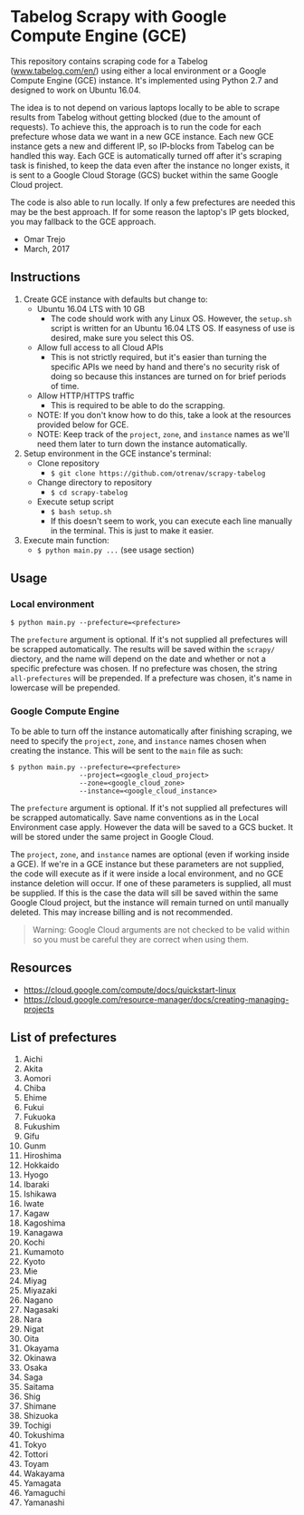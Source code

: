 # Tabelog Scrapy with Google Compute Engine (GCE)

This repository contains scraping code for a Tabelog (www.tabelog.com/en/)
using either a local environment or a Google Compute Engine (GCE) instance. 
It's implemented using Python 2.7 and designed to work on Ubuntu 16.04.

The idea is to not depend on various laptops locally to be able to scrape
results from Tabelog without getting blocked (due to the amount of requests). 
To achieve this, the approach is to run the code for each prefecture whose
data we want in a new GCE instance. Each new GCE instance gets a new and
different IP, so IP-blocks from Tabelog can be handled this way. Each GCE
is automatically turned off after it's scraping task is finished, to keep
the data even after the instance no longer exists, it is sent to a Google
Cloud Storage (GCS) bucket within the same Google Cloud project.

The code is also able to run locally. If only a few prefectures are needed
this may be the best approach. If for some reason the laptop's IP gets
blocked, you may fallback to the GCE approach.

- Omar Trejo
- March, 2017

## Instructions

1. Create GCE instance with defaults but change to:
   - Ubuntu 16.04 LTS with 10 GB
       - The code should work with any Linux OS. However,
         the `setup.sh` script is written for an Ubuntu
         16.04 LTS OS. If easyness of use is desired,
         make sure you select this OS.
   - Allow full access to all Cloud APIs
       - This is not strictly required, but it's easier
         than turning the specific APIs we need by hand
         and there's no security risk of doing so because
         this instances are turned on for brief periods
         of time.
   - Allow HTTP/HTTPS traffic
       - This is required to be able to do the scrapping.
   - NOTE: If you don't know how to do this, take a look
     at the resources provided below for GCE.
   - NOTE: Keep track of the `project`, `zone`, and `instance`
     names as we'll need them later to turn down the instance
     automatically.
2. Setup environment in the GCE instance's terminal:
   - Clone repository
       - `$ git clone https://github.com/otrenav/scrapy-tabelog`
   - Change directory to repository
       - `$ cd scrapy-tabelog`
   - Execute setup script
       - `$ bash setup.sh`
       - If this doesn't seem to work, you can execute each line
         manually in the terminal. This is just to make it easier.
3. Execute main function:
   - `$ python main.py ...` (see usage section)

## Usage

### Local environment

`$ python main.py --prefecture=<prefecture>`

The `prefecture` argument is optional. If it's not supplied all
prefectures will be scrapped automatically. The results will be
saved within the `scrapy/` diectory, and the name will depend
on the date and whether or not a specific prefecture was chosen.
If no prefecture was chosen, the string `all-prefectures` will
be prepended. If a prefecture was chosen, it's name in lowercase
will be prepended.

### Google Compute Engine

To be able to turn off the instance automatically after finishing
scraping, we need to specify the `project`, `zone`, and `instance`
names chosen when creating the instance. This will be sent to the
`main` file as such:

```
$ python main.py --prefecture=<prefecture>
                 --project=<google_cloud_project>
                 --zone=<google_cloud_zone>
                 --instance=<google_cloud_instance>
```

The `prefecture` argument is optional. If it's not supplied all
prefectures will be scrapped automatically. Save name conventions
as in the Local Environment case apply. However the data will be
saved to a GCS bucket. It will be stored under the same project
in Google Cloud.

The `project`, `zone`, and `instance` names are optional (even if
working inside a GCE). If we're in a GCE instance but these parameters
are not supplied, the code will execute as if it were inside a local
environment, and no GCE instance deletion will occur. If one of these
parameters is supplied, all must be supplied. If this is the case
the data will sill be saved within the same Google Cloud project, but
the instance will remain turned on until manually deleted. This may
increase billing and is not recommended.

> Warning: Google Cloud arguments are not checked to be valid
> within so you must be careful they are correct when using them.

## Resources

- https://cloud.google.com/compute/docs/quickstart-linux
- https://cloud.google.com/resource-manager/docs/creating-managing-projects

## List of prefectures

1. Aichi
2. Akita
3. Aomori
4. Chiba
5. Ehime
6. Fukui
7. Fukuoka
8. Fukushim
9. Gifu
10. Gunm
11. Hiroshima
12. Hokkaido
13. Hyogo
14. Ibaraki
15. Ishikawa
16. Iwate
17. Kagaw
18. Kagoshima
19. Kanagawa
20. Kochi
21. Kumamoto
22. Kyoto
23. Mie
24. Miyag
25. Miyazaki
26. Nagano
27. Nagasaki
28. Nara
29. Nigat
30. Oita
31. Okayama
32. Okinawa
33. Osaka
34. Saga
35. Saitama
36. Shig
37. Shimane
38. Shizuoka
39. Tochigi
40. Tokushima
41. Tokyo
42. Tottori
43. Toyam
44. Wakayama
45. Yamagata
46. Yamaguchi
47. Yamanashi
